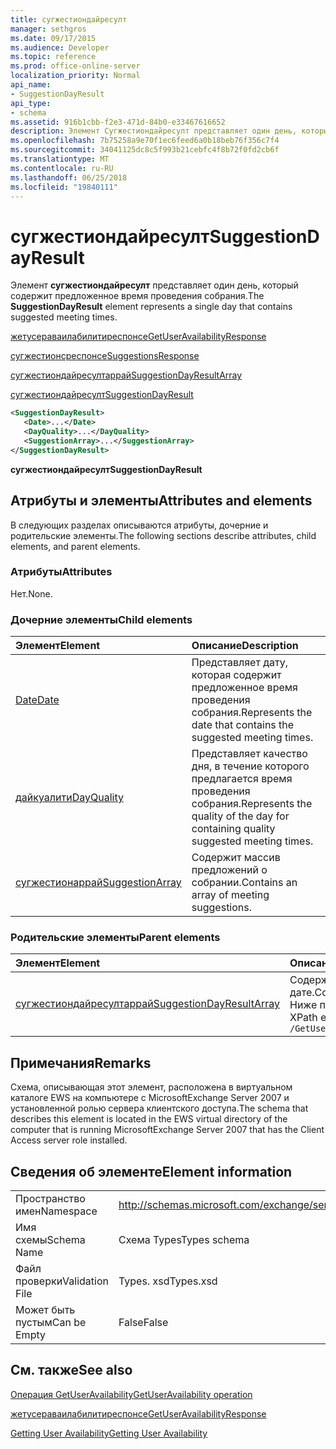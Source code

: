 ```yaml
---
title: сугжестиондайресулт
manager: sethgros
ms.date: 09/17/2015
ms.audience: Developer
ms.topic: reference
ms.prod: office-online-server
localization_priority: Normal
api_name:
- SuggestionDayResult
api_type:
- schema
ms.assetid: 916b1cbb-f2e3-471d-84b0-e33467616652
description: Элемент Сугжестиондайресулт представляет один день, который содержит предложенное время проведения собрания.
ms.openlocfilehash: 7b75258a9e70f1ec6feed6a0b18beb76f356c7f4
ms.sourcegitcommit: 34041125dc8c5f993b21cebfc4f8b72f0fd2cb6f
ms.translationtype: MT
ms.contentlocale: ru-RU
ms.lasthandoff: 06/25/2018
ms.locfileid: "19840111"
---
```

# <a name="suggestiondayresult"></a><span data-ttu-id="0b240-103">сугжестиондайресулт</span><span class="sxs-lookup"><span data-stu-id="0b240-103">SuggestionDayResult</span></span>

<span data-ttu-id="0b240-104">Элемент **сугжестиондайресулт** представляет один день, который содержит предложенное время проведения собрания.</span><span class="sxs-lookup"><span data-stu-id="0b240-104">The **SuggestionDayResult** element represents a single day that contains suggested meeting times.</span></span> 
  
[<span data-ttu-id="0b240-105">жетусераваилабилитиреспонсе</span><span class="sxs-lookup"><span data-stu-id="0b240-105">GetUserAvailabilityResponse</span></span>](getuseravailabilityresponse.md)
  
[<span data-ttu-id="0b240-106">сугжестионсреспонсе</span><span class="sxs-lookup"><span data-stu-id="0b240-106">SuggestionsResponse</span></span>](suggestionsresponse.md)
  
[<span data-ttu-id="0b240-107">сугжестиондайресултаррай</span><span class="sxs-lookup"><span data-stu-id="0b240-107">SuggestionDayResultArray</span></span>](suggestiondayresultarray.md)
  
[<span data-ttu-id="0b240-108">сугжестиондайресулт</span><span class="sxs-lookup"><span data-stu-id="0b240-108">SuggestionDayResult</span></span>](suggestiondayresult.md)
  
```xml
<SuggestionDayResult>
   <Date>...</Date>
   <DayQuality>...</DayQuality>
   <SuggestionArray>...</SuggestionArray>
</SuggestionDayResult>
```

 <span data-ttu-id="0b240-109">**сугжестиондайресулт**</span><span class="sxs-lookup"><span data-stu-id="0b240-109">**SuggestionDayResult**</span></span>
## <a name="attributes-and-elements"></a><span data-ttu-id="0b240-110">Атрибуты и элементы</span><span class="sxs-lookup"><span data-stu-id="0b240-110">Attributes and elements</span></span>

<span data-ttu-id="0b240-111">В следующих разделах описываются атрибуты, дочерние и родительские элементы.</span><span class="sxs-lookup"><span data-stu-id="0b240-111">The following sections describe attributes, child elements, and parent elements.</span></span>
  
### <a name="attributes"></a><span data-ttu-id="0b240-112">Атрибуты</span><span class="sxs-lookup"><span data-stu-id="0b240-112">Attributes</span></span>

<span data-ttu-id="0b240-113">Нет.</span><span class="sxs-lookup"><span data-stu-id="0b240-113">None.</span></span>
  
### <a name="child-elements"></a><span data-ttu-id="0b240-114">Дочерние элементы</span><span class="sxs-lookup"><span data-stu-id="0b240-114">Child elements</span></span>

|<span data-ttu-id="0b240-115">**Элемент**</span><span class="sxs-lookup"><span data-stu-id="0b240-115">**Element**</span></span>|<span data-ttu-id="0b240-116">**Описание**</span><span class="sxs-lookup"><span data-stu-id="0b240-116">**Description**</span></span>|
|:-----|:-----|
|[<span data-ttu-id="0b240-117">Date</span><span class="sxs-lookup"><span data-stu-id="0b240-117">Date</span></span>](date.md) <br/> |<span data-ttu-id="0b240-118">Представляет дату, которая содержит предложенное время проведения собрания.</span><span class="sxs-lookup"><span data-stu-id="0b240-118">Represents the date that contains the suggested meeting times.</span></span>  <br/> |
|[<span data-ttu-id="0b240-119">дайкуалити</span><span class="sxs-lookup"><span data-stu-id="0b240-119">DayQuality</span></span>](dayquality.md) <br/> |<span data-ttu-id="0b240-120">Представляет качество дня, в течение которого предлагается время проведения собрания.</span><span class="sxs-lookup"><span data-stu-id="0b240-120">Represents the quality of the day for containing quality suggested meeting times.</span></span>  <br/> |
|[<span data-ttu-id="0b240-121">сугжестионаррай</span><span class="sxs-lookup"><span data-stu-id="0b240-121">SuggestionArray</span></span>](suggestionarray.md) <br/> |<span data-ttu-id="0b240-122">Содержит массив предложений о собрании.</span><span class="sxs-lookup"><span data-stu-id="0b240-122">Contains an array of meeting suggestions.</span></span>  <br/> |
   
### <a name="parent-elements"></a><span data-ttu-id="0b240-123">Родительские элементы</span><span class="sxs-lookup"><span data-stu-id="0b240-123">Parent elements</span></span>

|<span data-ttu-id="0b240-124">**Элемент**</span><span class="sxs-lookup"><span data-stu-id="0b240-124">**Element**</span></span>|<span data-ttu-id="0b240-125">**Описание**</span><span class="sxs-lookup"><span data-stu-id="0b240-125">**Description**</span></span>|
|:-----|:-----|
|[<span data-ttu-id="0b240-126">сугжестиондайресултаррай</span><span class="sxs-lookup"><span data-stu-id="0b240-126">SuggestionDayResultArray</span></span>](suggestiondayresultarray.md) <br/> |<span data-ttu-id="0b240-127">Содержит массив предложений собраний, организованных по дате.</span><span class="sxs-lookup"><span data-stu-id="0b240-127">Contains an array of meeting suggestions organized by date.</span></span>  <br/> <span data-ttu-id="0b240-128">Ниже приведено выражение XPath для этого элемента:</span><span class="sxs-lookup"><span data-stu-id="0b240-128">The following is the XPath expression to this element:</span></span>  <br/>  `/GetUserAvailabilityResponse/SuggestionsResponse/SuggestionDayResultArray` <br/> |
   
## <a name="remarks"></a><span data-ttu-id="0b240-129">Примечания</span><span class="sxs-lookup"><span data-stu-id="0b240-129">Remarks</span></span>

<span data-ttu-id="0b240-130">Схема, описывающая этот элемент, расположена в виртуальном каталоге EWS на компьютере с MicrosoftExchange Server 2007 и установленной ролью сервера клиентского доступа.</span><span class="sxs-lookup"><span data-stu-id="0b240-130">The schema that describes this element is located in the EWS virtual directory of the computer that is running MicrosoftExchange Server 2007 that has the Client Access server role installed.</span></span>
  
## <a name="element-information"></a><span data-ttu-id="0b240-131">Сведения об элементе</span><span class="sxs-lookup"><span data-stu-id="0b240-131">Element information</span></span>

|||
|:-----|:-----|
|<span data-ttu-id="0b240-132">Пространство имен</span><span class="sxs-lookup"><span data-stu-id="0b240-132">Namespace</span></span>  <br/> |http://schemas.microsoft.com/exchange/services/2006/types  <br/> |
|<span data-ttu-id="0b240-133">Имя схемы</span><span class="sxs-lookup"><span data-stu-id="0b240-133">Schema Name</span></span>  <br/> |<span data-ttu-id="0b240-134">Схема Types</span><span class="sxs-lookup"><span data-stu-id="0b240-134">Types schema</span></span>  <br/> |
|<span data-ttu-id="0b240-135">Файл проверки</span><span class="sxs-lookup"><span data-stu-id="0b240-135">Validation File</span></span>  <br/> |<span data-ttu-id="0b240-136">Types. xsd</span><span class="sxs-lookup"><span data-stu-id="0b240-136">Types.xsd</span></span>  <br/> |
|<span data-ttu-id="0b240-137">Может быть пустым</span><span class="sxs-lookup"><span data-stu-id="0b240-137">Can be Empty</span></span>  <br/> |<span data-ttu-id="0b240-138">False</span><span class="sxs-lookup"><span data-stu-id="0b240-138">False</span></span>  <br/> |
   
## <a name="see-also"></a><span data-ttu-id="0b240-139">См. также</span><span class="sxs-lookup"><span data-stu-id="0b240-139">See also</span></span>



[<span data-ttu-id="0b240-140">Операция GetUserAvailability</span><span class="sxs-lookup"><span data-stu-id="0b240-140">GetUserAvailability operation</span></span>](getuseravailability-operation.md)
  
[<span data-ttu-id="0b240-141">жетусераваилабилитиреспонсе</span><span class="sxs-lookup"><span data-stu-id="0b240-141">GetUserAvailabilityResponse</span></span>](getuseravailabilityresponse.md)


[<span data-ttu-id="0b240-142">Getting User Availability</span><span class="sxs-lookup"><span data-stu-id="0b240-142">Getting User Availability</span></span>](http://msdn.microsoft.com/library/d4133fcb-9b0f-4e6b-aadf-a389da83516a%28Office.15%29.aspx)

